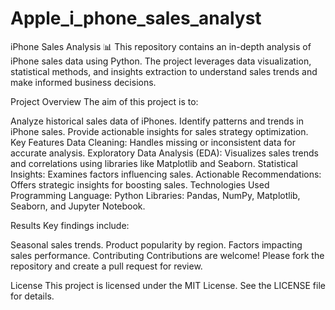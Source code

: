 # Apple_i_phone_sales_analyst


iPhone Sales Analysis 📊
This repository contains an in-depth analysis of iPhone sales data using Python. The project leverages data visualization, statistical methods, and insights extraction to understand sales trends and make informed business decisions.

Project Overview
The aim of this project is to:

Analyze historical sales data of iPhones.
Identify patterns and trends in iPhone sales.
Provide actionable insights for sales strategy optimization.
Key Features
Data Cleaning: Handles missing or inconsistent data for accurate analysis.
Exploratory Data Analysis (EDA): Visualizes sales trends and correlations using libraries like Matplotlib and Seaborn.
Statistical Insights: Examines factors influencing sales.
Actionable Recommendations: Offers strategic insights for boosting sales.
Technologies Used
Programming Language: Python
Libraries: Pandas, NumPy, Matplotlib, Seaborn, and Jupyter Notebook.



Results
Key findings include:

Seasonal sales trends.
Product popularity by region.
Factors impacting sales performance.
Contributing
Contributions are welcome! Please fork the repository and create a pull request for review.

License
This project is licensed under the MIT License. See the LICENSE file for details.
